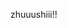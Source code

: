zhuuushiii!!

<!---
gentzhushi/gentzhushi is a ✨ special ✨ repository because its `README.md` (this file) appears on your GitHub profile.
You can click the Preview link to take a look at your changes.
--->
